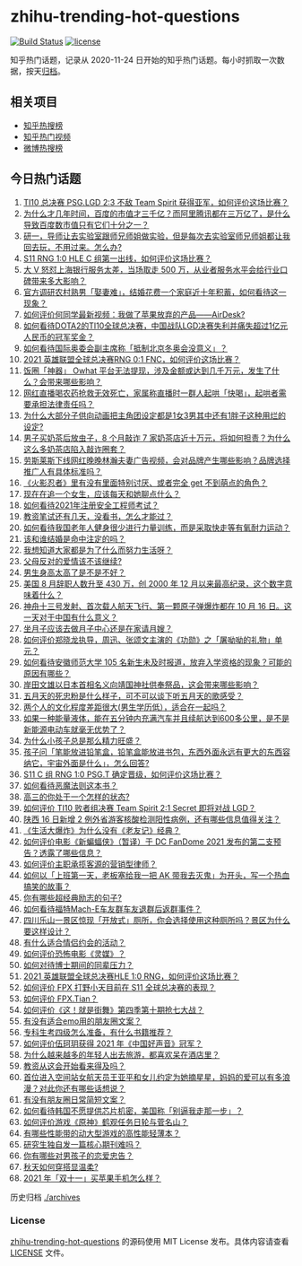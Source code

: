 # zhihu-trending-hot-questions

[![Build Status](https://github.com/justjavac/zhihu-trending-hot-questions/workflows/ci/badge.svg?branch=master)](https://github.com/justjavac/zhihu-trending-hot-questions/actions)
[![license](https://img.shields.io/github/license/justjavac/zhihu-trending-hot-questions)](https://github.com/justjavac/zhihu-trending-hot-questions/blob/master/LICENSE)

知乎热门话题，记录从 2020-11-24 日开始的知乎热门话题。每小时抓取一次数据，按天[归档](./archives)。

## 相关项目

- [知乎热搜榜](https://github.com/justjavac/zhihu-trending-top-search)
- [知乎热门视频](https://github.com/justjavac/zhihu-trending-hot-video)
- [微博热搜榜](https://github.com/justjavac/weibo-trending-hot-search)

## 今日热门话题

<!-- BEGIN -->
<!-- 最后更新时间 Mon Oct 18 2021 05:01:39 GMT+0800 (China Standard Time) -->

1. [TI10 总决赛 PSG.LGD 2:3 不敌 Team Spirit 获得亚军，如何评价这场比赛？](https://www.zhihu.com/question/492950349)
1. [为什么才几年时间，百度的市值才三千亿？而阿里腾讯都在三万亿了，是什么导致百度数市值只有它们十分之一？](https://www.zhihu.com/question/484429523)
1. [研一，导师让去实验室跟师兄师姐做实验，但是每次去实验室师兄师姐都让我回去玩，不用过来。怎么办?](https://www.zhihu.com/question/492210160)
1. [S11 RNG 1:0 HLE C 组第一出线，如何评价这场比赛？](https://www.zhihu.com/question/492990595)
1. [大 V 怒怼上海银行服务太差，当场取走 500 万，从业者服务水平会给行业口碑带来多大影响？](https://www.zhihu.com/question/492837111)
1. [官方调研农村熟男「娶妻难」，结婚花费一个家庭近十年积蓄，如何看待这一现象？](https://www.zhihu.com/question/491837283)
1. [如何评价何同学最新视频：我做了苹果放弃的产品——AirDesk?](https://www.zhihu.com/question/492962727)
1. [如何看待DOTA2的TI10全球总决赛，中国战队LGD决赛失利并痛失超过1亿元人民币的冠军奖金？](https://www.zhihu.com/question/492992900)
1. [如何看待国际奥委会副主席称「抵制北京冬奥会没意义」？](https://www.zhihu.com/question/492399602)
1. [2021 英雄联盟全球总决赛RNG 0:1 FNC，如何评价这场比赛？](https://www.zhihu.com/question/492947592)
1. [饭圈「神器」 Owhat 平台无法提现，涉及金额或达到几千万元，发生了什么？会带来哪些影响？](https://www.zhihu.com/question/492868950)
1. [网红直播喝农药抢救无效死亡，家属称直播时一群人起哄「快喝」，起哄者需要承担法律责任吗？](https://www.zhihu.com/question/492883172)
1. [为什么大部分子供向动画把主角团设定都是1女3男其中还有1胖子这种用烂的设定?](https://www.zhihu.com/question/490004714)
1. [男子买奶茶后放虫子，8 个月敲诈 7 家奶茶店近十万元，将如何担责？为什么这么多奶茶店陷入敲诈圈套？](https://www.zhihu.com/question/492117169)
1. [劳斯莱斯下线网红晚晚林瀚夫妻广告视频，会对品牌产生哪些影响？品牌选择推广人有具体标准吗？](https://www.zhihu.com/question/492555830)
1. [《火影忍者》里有没有里面特别讨厌、或者完全 get 不到萌点的角色？](https://www.zhihu.com/question/490007802)
1. [现在在追一个女生，应该每天和她聊点什么？](https://www.zhihu.com/question/369960957)
1. [如何看待2021年注册安全工程师考试？](https://www.zhihu.com/question/492796609)
1. [教资笔试还有几天，没看书，怎么才能过？](https://www.zhihu.com/question/448043388)
1. [如何看待我国老年人健身很少进行力量训练，而是采取快走等有氧耐力运动？](https://www.zhihu.com/question/484848451)
1. [该和谁结婚是命中注定的吗？](https://www.zhihu.com/question/477101809)
1. [我想知道大家都是为了什么而努力生活呀？](https://www.zhihu.com/question/487989306)
1. [父母反对的爱情该不该继续?](https://www.zhihu.com/question/484844509)
1. [男生身高太高了是不是不好？](https://www.zhihu.com/question/266453512)
1. [美国 8 月辞职人数升至 430 万，创 2000 年 12 月以来最高纪录，这个数字意味着什么？](https://www.zhihu.com/question/492717656)
1. [神舟十三号发射、首次载人航天飞行、第一颗原子弹爆炸都在 10 月 16 日。这一天对于中国有什么意义？](https://www.zhihu.com/question/492695637)
1. [坐月子应该去做月子中心还是在家请月嫂？](https://www.zhihu.com/question/51311260)
1. [如何评价郑晓龙执导，周迅、张颂文主演的《功勋》之「屠呦呦的礼物」单元？](https://www.zhihu.com/question/492639160)
1. [如何看待安徽师范大学 105 名新生未及时报道，放弃入学资格的现象？可能的原因有哪些？](https://www.zhihu.com/question/492748275)
1. [岸田文雄以日本首相名义向靖国神社供奉祭品，这会带来哪些影响？](https://www.zhihu.com/question/492868409)
1. [五月天的死忠粉是什么样子，可不可以谈下听五月天的歌感受？](https://www.zhihu.com/question/474113938)
1. [两个人的文化程度差距很大(男生学历低），适合在一起吗？](https://www.zhihu.com/question/413633956)
1. [如果一种能量液体，能在五分钟内充满汽车并且续航达到600多公里，是不是新能源电动车就毫无优势了？](https://www.zhihu.com/question/472160726)
1. [为什么小孩子总是那么精力旺盛？](https://www.zhihu.com/question/367870424)
1. [孩子问「笔能放进铅笔盒，铅笔盒能放进书包，东西外面永远有更大的东西容纳它，宇宙外面是什么」，怎么回答?](https://www.zhihu.com/question/462579757)
1. [S11 C 组 RNG 1:0 PSG.T 确定晋级，如何评价这场比赛？](https://www.zhihu.com/question/492956463)
1. [如何看待恶魔法则这本书？](https://www.zhihu.com/question/29977877)
1. [高三的你处于一个怎样的状态?](https://www.zhihu.com/question/310950607)
1. [如何评价 TI10 败者组决赛 Team Spirit 2:1 Secret 即将对战 LGD？](https://www.zhihu.com/question/492940039)
1. [陕西 16 日新增 2 例外省游客核酸检测阳性病例，还有哪些信息值得关注？](https://www.zhihu.com/question/492892405)
1. [《生活大爆炸》为什么没有《老友记》经典？](https://www.zhihu.com/question/24661754)
1. [如何评价电影《新蝙蝠侠》（暂译）于 DC FanDome 2021 发布的第二支预告？透露了哪些信息？](https://www.zhihu.com/question/492861645)
1. [如何评价主职承揽客源的营销型律师？](https://www.zhihu.com/question/53550670)
1. [如何以「上班第一天，老板塞给我一把 AK 带我去灭鬼」为开头，写一个热血搞笑的故事？](https://www.zhihu.com/question/489150292)
1. [你有哪些超经典励志的句子?](https://www.zhihu.com/question/484118007)
1. [如何看待福特Mach-E车友群车友退群后返群事件？](https://www.zhihu.com/question/492299597)
1. [四川乐山一景区惊现「开放式」厕所，你会选择使用这种厕所吗？景区为什么要这样设计？](https://www.zhihu.com/question/492232837)
1. [有什么适合情侣约会的活动？](https://www.zhihu.com/question/365939569)
1. [如何评价恐怖电影《灵媒》？](https://www.zhihu.com/question/448539174)
1. [如何对待博士期间的同辈压力？](https://www.zhihu.com/question/492101692)
1. [2021 英雄联盟全球总决赛HLE 1:0 RNG，如何评价这场比赛？](https://www.zhihu.com/question/492976341)
1. [如何评价 FPX 打野小天目前在 S11 全球总决赛的表现？](https://www.zhihu.com/question/492056892)
1. [如何评价 FPX.Tian？](https://www.zhihu.com/question/335688324)
1. [如何评价《这！就是街舞》第四季第十期抢七大战？](https://www.zhihu.com/question/492787082)
1. [有没有适合emo用的朋友圈文案？](https://www.zhihu.com/question/482216799)
1. [专科生考四级怎么准备，有什么书籍推荐？](https://www.zhihu.com/question/487726731)
1. [如何评价伍珂玥获得 2021 年《中国好声音》冠军？](https://www.zhihu.com/question/492665717)
1. [为什么越来越多的年轻人出去旅游，都喜欢呆在酒店里？](https://www.zhihu.com/question/485764522)
1. [教资从这会开始看来得及吗？](https://www.zhihu.com/question/488178347)
1. [首位进入空间站女航天员王亚平和女儿约定为她摘星星，妈妈的爱可以有多浪漫？对此你还有哪些话想说？](https://www.zhihu.com/question/492446265)
1. [有没有朋友圈日常简短文案？](https://www.zhihu.com/question/476906799)
1. [如何看待韩国不愿提供芯片机密，美国称「别逼我走那一步」？](https://www.zhihu.com/question/492818945)
1. [如何评价游戏《原神》鹤观任务日轮与菅名山？](https://www.zhihu.com/question/492701548)
1. [有哪些性能带的动大型游戏的高性能轻薄本？](https://www.zhihu.com/question/482327628)
1. [研究生独自发一篇核心期刊难吗？](https://www.zhihu.com/question/351503855)
1. [你有哪些对男孩子的恋爱忠告？](https://www.zhihu.com/question/293676302)
1. [秋天如何穿搭显温柔?](https://www.zhihu.com/question/487880433)
1. [2021 年「双十一」买苹果手机怎么样？](https://www.zhihu.com/question/487910021)

<!-- END -->

历史归档 [./archives](./archives)

### License

[zhihu-trending-hot-questions](https://github.com/justjavac/zhihu-trending-hot-questions)
的源码使用 MIT License 发布。具体内容请查看 [LICENSE](./LICENSE) 文件。
